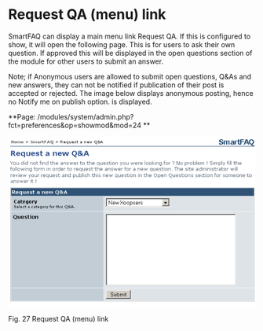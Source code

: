 # Request QA (menu) link


SmartFAQ can display a main menu link Request QA. If this is configured to show, it will open the following page. This is for users to ask their own question. If approved this will be displayed in the open questions section of the module for other users to submit an answer.

Note; if Anonymous users are allowed to submit open questions, Q&As and new answers, they can not be notified if publication of their post is accepted or rejected. The image below displays anonymous posting, hence no Notify me on publish option. is displayed.

**Page: /modules/system/admin.php?fct=preferences&op=showmod&mod=24 **


![](../../assets/requestQA.png)  

Fig. 27 Request QA (menu) link
